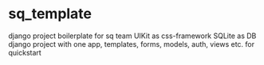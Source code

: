 sq_template
===========

django project boilerplate for sq team
UIKit as css-framework
SQLite as DB
django project with one app, templates, forms, models, auth, views etc. for quickstart
